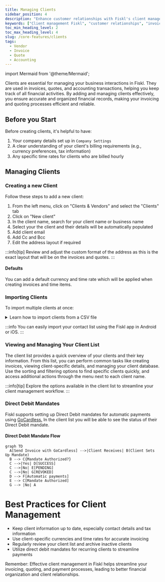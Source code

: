 ```yaml
---
title: Managing Clients
sidebar_position: 4
description: "Enhance customer relationships with Fiskl's client management tools: Track interactions, streamline invoicing, and boost satisfaction."
keywords: ["Client management Fiskl", "customer relationships", "invoicing software", "client tracking"]
toc_min_heading_level: 2
toc_max_heading_level: 4
slug: /core-features/clients
tags:
  - Vendor
  - Invoice
  - Quote
  - Accounting
---
```


<!-- import TOCInline from '@theme/TOCInline'; -->
import Mermaid from '@theme/Mermaid';

Clients are essential for managing your business interactions in Fiskl. They are used in invoices, quotes, and accounting transactions, helping you keep track of all financial activities. By adding and managing clients effectively, you ensure accurate and organized financial records, making your invoicing and quoting processes efficient and reliable.

## Before you Start

Before creating clients, it's helpful to have:

1. Your company details set up in ```Company Settings```
2. A clear understanding of your client's billing requirements (e.g., currency preferences, tax information)
3. Any specific time rates for clients who are billed hourly

## Managing Clients

### Creating a new Client

Follow these steps to add a new client:

1. From the left menu, click on "Clients & Vendors" and select the "Clients" tab
2. Click on "New client"
3. In the client name, search for your client name or business name
4. Select your the client and their details will be automatically populated
5. Add client email
6. Add Cc and Bcc
7. Edit the address layout if required

:::info[tip]
Review and adjust the custom format of the address as this is the exact layout that will be on the invoices and quotes.
:::

#### Defaults

You can add a default currency and time rate which will be applied when creating invoices and time items.

### Importing Clients

To import multiple clients at once:

<details>
<summary>Learn how to import clients from a CSV file</summary>

1. Go to "Clients & Vendors" from the left menu and click on "Clients"
2. Click the "Import" button at the top of the client list
3. Select "Import client details" and choose a .csv file from your device
4. Match the .csv column headers with the field names in Fiskl
5. Click "Import"
6. Review the preview of client items and click "Import" again
7. You'll receive a notification of the number of clients added to your list

</details>

:::info
You can easily import your contact list using the Fiskl app in Android or iOS.
:::

### Viewing and Managing Your Client List

The client list provides a quick overview of your clients and their key information.
From this list, you can perform common tasks like creating invoices, viewing client-specific details, and managing your client database.
Use the sorting and filtering options to find specific clients quickly, and access additional actions through the menu next to each client name.

:::info[tip]
Explore the options available in the client list to streamline your client management workflow.
:::

### Direct Debit Mandates

Fiskl supports setting up Direct Debit mandates for automatic payments using [GoCardless.](../../Integrations/Payment-Gateways/gocardless-integration.md)
In the client list you will be able to see the status of their Direct Debit mandate.

#### Direct Debit Mandate Flow

```mermaid
graph TD
  A[Send Invoice with GoCardless] -->|Client Receives| B(Client Sets Up Mandate)
  B --> C{Mandate Authorized?}
  C -->|Yes| D[SUCCESS]
  C -->|No| E[PENDING]
  C -->|No| G[REVOKED]
  D --> F[Automatic payments]
  E --> C[Mandate Authorized]
  G --> |No| A
```

# Best Practices for Client Management

- Keep client information up to date, especially contact details and tax information
- Use client-specific currencies and time rates for accurate invoicing
- Regularly review your client list and archive inactive clients
- Utilize direct debit mandates for recurring clients to streamline payments

Remember: Effective client management in Fiskl helps streamline your invoicing, quoting, and payment processes, leading to better financial organization and client relationships.
